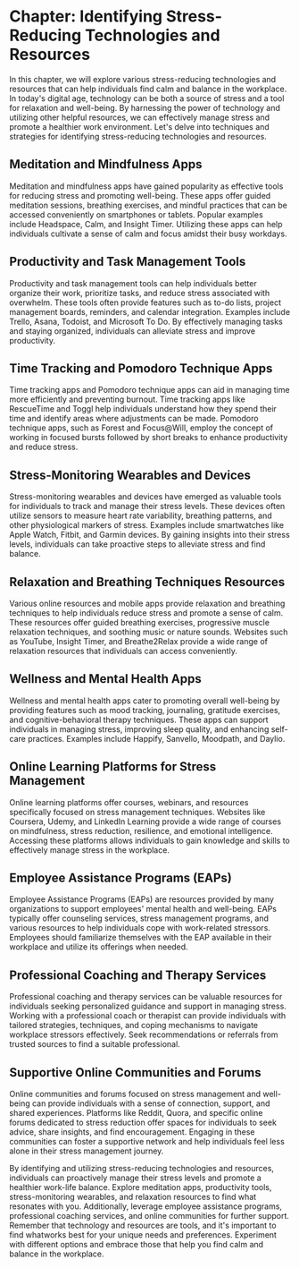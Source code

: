 Chapter: Identifying Stress-Reducing Technologies and Resources
===============================================================

In this chapter, we will explore various stress-reducing technologies and resources that can help individuals find calm and balance in the workplace. In today's digital age, technology can be both a source of stress and a tool for relaxation and well-being. By harnessing the power of technology and utilizing other helpful resources, we can effectively manage stress and promote a healthier work environment. Let's delve into techniques and strategies for identifying stress-reducing technologies and resources.

Meditation and Mindfulness Apps
-------------------------------

Meditation and mindfulness apps have gained popularity as effective tools for reducing stress and promoting well-being. These apps offer guided meditation sessions, breathing exercises, and mindful practices that can be accessed conveniently on smartphones or tablets. Popular examples include Headspace, Calm, and Insight Timer. Utilizing these apps can help individuals cultivate a sense of calm and focus amidst their busy workdays.

Productivity and Task Management Tools
--------------------------------------

Productivity and task management tools can help individuals better organize their work, prioritize tasks, and reduce stress associated with overwhelm. These tools often provide features such as to-do lists, project management boards, reminders, and calendar integration. Examples include Trello, Asana, Todoist, and Microsoft To Do. By effectively managing tasks and staying organized, individuals can alleviate stress and improve productivity.

Time Tracking and Pomodoro Technique Apps
-----------------------------------------

Time tracking apps and Pomodoro technique apps can aid in managing time more efficiently and preventing burnout. Time tracking apps like RescueTime and Toggl help individuals understand how they spend their time and identify areas where adjustments can be made. Pomodoro technique apps, such as Forest and Focus@Will, employ the concept of working in focused bursts followed by short breaks to enhance productivity and reduce stress.

Stress-Monitoring Wearables and Devices
---------------------------------------

Stress-monitoring wearables and devices have emerged as valuable tools for individuals to track and manage their stress levels. These devices often utilize sensors to measure heart rate variability, breathing patterns, and other physiological markers of stress. Examples include smartwatches like Apple Watch, Fitbit, and Garmin devices. By gaining insights into their stress levels, individuals can take proactive steps to alleviate stress and find balance.

Relaxation and Breathing Techniques Resources
---------------------------------------------

Various online resources and mobile apps provide relaxation and breathing techniques to help individuals reduce stress and promote a sense of calm. These resources offer guided breathing exercises, progressive muscle relaxation techniques, and soothing music or nature sounds. Websites such as YouTube, Insight Timer, and Breathe2Relax provide a wide range of relaxation resources that individuals can access conveniently.

Wellness and Mental Health Apps
-------------------------------

Wellness and mental health apps cater to promoting overall well-being by providing features such as mood tracking, journaling, gratitude exercises, and cognitive-behavioral therapy techniques. These apps can support individuals in managing stress, improving sleep quality, and enhancing self-care practices. Examples include Happify, Sanvello, Moodpath, and Daylio.

Online Learning Platforms for Stress Management
-----------------------------------------------

Online learning platforms offer courses, webinars, and resources specifically focused on stress management techniques. Websites like Coursera, Udemy, and LinkedIn Learning provide a wide range of courses on mindfulness, stress reduction, resilience, and emotional intelligence. Accessing these platforms allows individuals to gain knowledge and skills to effectively manage stress in the workplace.

Employee Assistance Programs (EAPs)
-----------------------------------

Employee Assistance Programs (EAPs) are resources provided by many organizations to support employees' mental health and well-being. EAPs typically offer counseling services, stress management programs, and various resources to help individuals cope with work-related stressors. Employees should familiarize themselves with the EAP available in their workplace and utilize its offerings when needed.

Professional Coaching and Therapy Services
------------------------------------------

Professional coaching and therapy services can be valuable resources for individuals seeking personalized guidance and support in managing stress. Working with a professional coach or therapist can provide individuals with tailored strategies, techniques, and coping mechanisms to navigate workplace stressors effectively. Seek recommendations or referrals from trusted sources to find a suitable professional.

Supportive Online Communities and Forums
----------------------------------------

Online communities and forums focused on stress management and well-being can provide individuals with a sense of connection, support, and shared experiences. Platforms like Reddit, Quora, and specific online forums dedicated to stress reduction offer spaces for individuals to seek advice, share insights, and find encouragement. Engaging in these communities can foster a supportive network and help individuals feel less alone in their stress management journey.

By identifying and utilizing stress-reducing technologies and resources, individuals can proactively manage their stress levels and promote a healthier work-life balance. Explore meditation apps, productivity tools, stress-monitoring wearables, and relaxation resources to find what resonates with you. Additionally, leverage employee assistance programs, professional coaching services, and online communities for further support. Remember that technology and resources are tools, and it's important to find whatworks best for your unique needs and preferences. Experiment with different options and embrace those that help you find calm and balance in the workplace.
